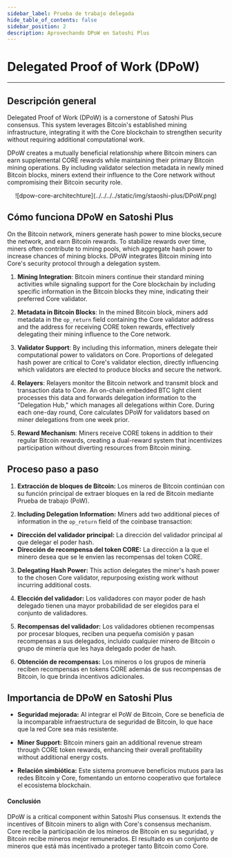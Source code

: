 ```yaml
---
sidebar_label: Prueba de trabajo delegada
hide_table_of_contents: false
sidebar_position: 2
description: Aprovechando DPoW en Satoshi Plus
---
```


# Delegated Proof of Work (DPoW)

---

## Descripción general

Delegated Proof of Work (DPoW) is a cornerstone of Satoshi Plus consensus. This system leverages Bitcoin's established mining infrastructure, integrating it with the Core blockchain to strengthen security without requiring additional computational work.

DPoW creates a mutually beneficial relationship where Bitcoin miners can earn supplemental CORE rewards while maintaining their primary Bitcoin mining operations. By including validator selection metadata in newly mined Bitcoin blocks, miners extend their influence to the Core network without compromising their Bitcoin security role.

<p align="center">
![dpow-core-architechture](../../../../static/img/staoshi-plus/DPoW.png)
</p>

## Cómo funciona DPoW en Satoshi Plus

On the Bitcoin network, miners generate hash power to mine blocks,secure the network, and earn Bitcoin rewards. To stabilize rewards over time, miners often contribute to mining pools, which aggregate hash power to increase chances of mining blocks. DPoW integrates Bitcoin mining into Core's security protocol through a delegation system.

1. **Mining Integration**: Bitcoin miners continue their standard mining activities while signaling support for the Core blockchain by including specific information in the Bitcoin blocks they mine, indicating their preferred Core validator.

2. **Metadata in Bitcoin Blocks**: In the mined Bitcoin block, miners add metadata in the `op_return` field containing the Core validator address and the address for receiving CORE token rewards, effectively delegating their mining influence to the Core network.

3. **Validator Support**: By including this information, miners delegate their computational power to validators on Core. Proportions of delegated hash power are critical to Core's validator election, directly influencing which validators are elected to produce blocks and secure the network.

4. **Relayers**: Relayers monitor the Bitcoin network and transmit block and transaction data to Core. An on-chain embedded BTC light client processes this data and forwards delegation information to the "Delegation Hub," which manages all delegations within Core. During each one-day round, Core calculates DPoW for validators based on miner delegations from one week prior.

5. **Reward Mechanism**: Miners receive CORE tokens in addition to their regular Bitcoin rewards, creating a dual-reward system that incentivizes participation without diverting resources from Bitcoin mining.

## Proceso paso a paso

1. **Extracción de bloques de Bitcoin:** Los mineros de Bitcoin continúan con su función principal de extraer bloques en la red de Bitcoin mediante Prueba de trabajo (PoW).

2. **Including Delegation Information:** Miners add two additional pieces of information in the `op_return` field of the coinbase transaction:

- **Dirección del validador principal:** La dirección del validador principal al que delegar el poder hash.
- **Dirección de recompensa del token CORE:** La dirección a la que el minero desea que se le envíen las recompensas del token CORE.

3. **Delegating Hash Power:** This action delegates the miner's hash power to the chosen Core validator, repurposing existing work without incurring additional costs.

4. **Elección del validador:** Los validadores con mayor poder de hash delegado tienen una mayor probabilidad de ser elegidos para el conjunto de validadores.

5. **Recompensas del validador:** Los validadores obtienen recompensas por procesar bloques, reciben una pequeña comisión y pasan recompensas a sus delegados, incluido cualquier minero de Bitcoin o grupo de minería que les haya delegado poder de hash.

6. **Obtención de recompensas:** Los mineros o los grupos de minería reciben recompensas en tokens CORE además de sus recompensas de Bitcoin, lo que brinda incentivos adicionales.

## Importancia de DPoW en Satoshi Plus

- **Seguridad mejorada:** Al integrar el PoW de Bitcoin, Core se beneficia de la incomparable infraestructura de seguridad de Bitcoin, lo que hace que la red Core sea más resistente.

- **Miner Support:** Bitcoin miners gain an additional revenue stream through CORE token rewards, enhancing their overall profitability without additional energy costs.

- **Relación simbiótica:** Este sistema promueve beneficios mutuos para las redes Bitcoin y Core, fomentando un entorno cooperativo que fortalece el ecosistema blockchain.

#### **Conclusión**

DPoW is a critical component within Satoshi Plus consensus. It extends the incentives of Bitcoin miners to align with Core's consensus mechanism. Core recibe la participación de los mineros de Bitcoin en su seguridad, y Bitcoin recibe mineros mejor remunerados. El resultado es un conjunto de mineros que está más incentivado a proteger tanto Bitcoin como Core.